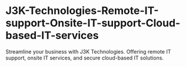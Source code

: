 # J3K-Technologies-Remote-IT-support-Onsite-IT-support-Cloud-based-IT-services
Streamline your business with J3K Technologies. Offering remote IT support, onsite IT services, and secure cloud-based IT solutions.
